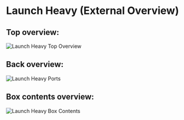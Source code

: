 # Launch Heavy (External Overview)

## Top overview:

![Launch Heavy Top Overview](./img/top.webp)

## Back overview:

![Launch Heavy Ports](./img/ports-back.webp)

## Box contents overview:

![Launch Heavy Box Contents](./img/box-contents.webp)
